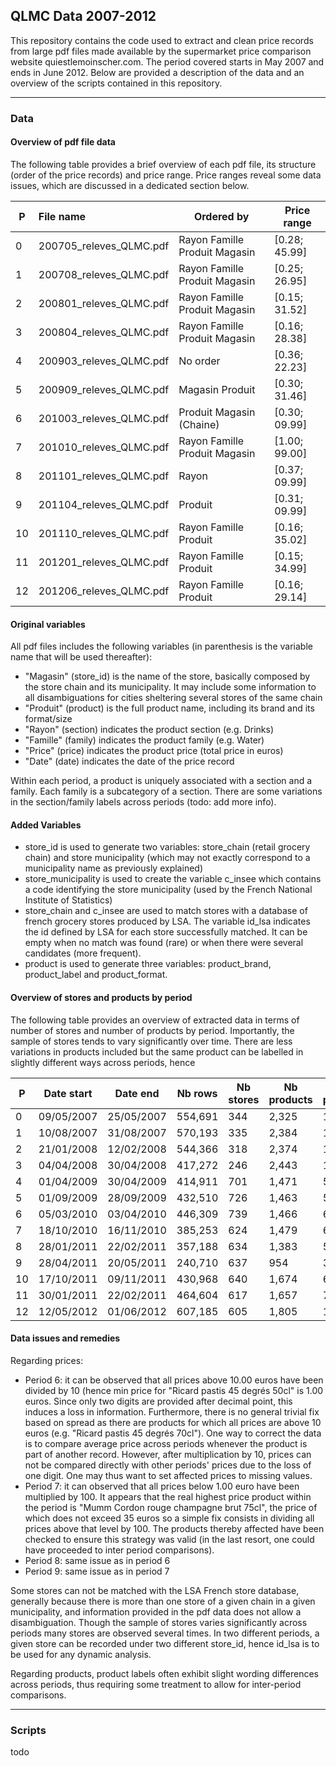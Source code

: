 ## QLMC Data 2007-2012

This repository contains the code used to extract and clean price records from large pdf files made available by the supermarket price comparison website quiestlemoinscher.com. The period covered starts in May 2007 and ends in June 2012. Below are provided a description of the data and an overview of the scripts contained in this repository.

--------------------

### Data

#### Overview of pdf file data

The following table provides a brief overview of each pdf file, its structure (order of the price records) and price range. Price ranges reveal some data issues, which are discussed in a dedicated section below.

|P  | File name                 | Ordered by                    | Price range   |
|---|:--------------------------|-------------------------------|---------------|
|0  | 200705\_releves\_QLMC.pdf | Rayon Famille Produit Magasin | [0.28; 45.99] |
|1  | 200708\_releves\_QLMC.pdf | Rayon Famille Produit Magasin | [0.25; 26.95] |
|2  | 200801\_releves\_QLMC.pdf | Rayon Famille Produit Magasin | [0.15; 31.52] |
|3  | 200804\_releves\_QLMC.pdf | Rayon Famille Produit Magasin | [0.16; 28.38] |
|4  | 200903\_releves\_QLMC.pdf | No order                      | [0.36; 22.23] |
|5  | 200909\_releves\_QLMC.pdf | Magasin Produit               | [0.30; 31.46] |
|6  | 201003\_releves\_QLMC.pdf | Produit Magasin (Chaine)      | [0.30; 09.99] |
|7  | 201010\_releves\_QLMC.pdf | Rayon Famille Produit Magasin | [1.00; 99.00] |
|8  | 201101\_releves\_QLMC.pdf | Rayon                         | [0.37; 09.99] |
|9  | 201104\_releves\_QLMC.pdf | Produit                       | [0.31; 09.99] |
|10 | 201110\_releves\_QLMC.pdf | Rayon Famille Produit         | [0.16; 35.02] |
|11 | 201201\_releves\_QLMC.pdf | Rayon Famille Produit         | [0.15; 34.99] |
|12 | 201206\_releves\_QLMC.pdf | Rayon Famille Produit         | [0.16; 29.14] |

#### Original variables

All pdf files includes the following variables (in parenthesis is the variable name that will be used thereafter):
- "Magasin" (store\_id) is the name of the store, basically composed by the store chain and its municipality. It may include some information to all disambiguations for cities sheltering several stores of the same chain
- "Produit" (product) is the full product name, including its brand and its format/size
- "Rayon" (section) indicates the product section (e.g. Drinks)
- "Famille" (family) indicates the product family (e.g. Water)
- "Price" (price) indicates the product price (total price in euros)
- "Date" (date) indicates the date of the price record

Within each period, a product is uniquely associated with a section and a family. Each family is a subcategory of a section.  There are some variations in the section/family labels across periods (todo: add more info).

#### Added Variables

- store\_id is used to generate two variables: store\_chain (retail grocery chain) and store municipality (which may not exactly correspond to a municipality name as previously explained)
- store\_municipality is used to create the variable c\_insee which contains a code identifying the store municipality (used by the French National Institute of Statistics)
- store\_chain and c\_insee are used to match stores with a database of french grocery stores produced by LSA. The variable id\_lsa indicates the id defined by LSA for each store successfully matched. It can be empty when no match was found (rare) or when there were several candidates (more frequent).
- product is used to generate three variables: product\_brand, product\_label and product\_format.

#### Overview of stores and products by period

The following table provides an overview of extracted data in terms of number of stores and number of products by period. Importantly, the sample of stores tends to vary significantly over time. There are less variations in products included but the same product can be labelled in slightly different ways across periods, hence


|  P |  Date start |    Date end |  Nb rows |  Nb stores |  Nb products |  Avg nb prod/store |
|----|-------------|-------------|----------|------------|--------------|--------------------|
|  0 |  09/05/2007 |  25/05/2007 |  554,691 |        344 |        2,325 |       1,612        |
|  1 |  10/08/2007 |  31/08/2007 |  570,193 |        335 |        2,384 |       1,702        | 
|  2 |  21/01/2008 |  12/02/2008 |  544,366 |        318 |        2,374 |       1,712        | 
|  3 |  04/04/2008 |  30/04/2008 |  417,272 |        246 |        2,443 |       1,696        | 
|  4 |  01/04/2009 |  30/04/2009 |  414,911 |        701 |        1,471 |         592        | 
|  5 |  01/09/2009 |  28/09/2009 |  432,510 |        726 |        1,463 |         596        | 
|  6 |  05/03/2010 |  03/04/2010 |  446,309 |        739 |        1,466 |         604        | 
|  7 |  18/10/2010 |  16/11/2010 |  385,253 |        624 |        1,479 |         617        | 
|  8 |  28/01/2011 |  22/02/2011 |  357,188 |        634 |        1,383 |         563        | 
|  9 |  28/04/2011 |  20/05/2011 |  240,710 |        637 |          954 |         378        | 
| 10 |  17/10/2011 |  09/11/2011 |  430,968 |        640 |        1,674 |         673        | 
| 11 |  30/01/2011 |  22/02/2011 |  464,604 |        617 |        1,657 |         753        | 
| 12 |  12/05/2012 |  01/06/2012 |  607,185 |        605 |        1,805 |       1,004        | 


#### Data issues and remedies

Regarding prices:

- Period 6: it can be observed that all prices above 10.00 euros have been divided by 10 (hence min price for "Ricard pastis 45 degrés 50cl" is 1.00 euros. Since only two digits are provided after decimal point, this induces a loss in information. Furthermore, there is no general trivial fix based on spread as there are products for which all prices are above 10 euros (e.g. "Ricard pastis 45 degrés 70cl"). One way to correct the data is to compare average price across periods whenever the product is part of another record. However, after multiplication by 10, prices can not be compared directly with other periods' prices due to the loss of one digit. One may thus want to set affected prices to missing values.
- Period 7:  it can observed that all prices below 1.00 euro have been multiplied by 100. It appears that the real highest price product within the period is "Mumm Cordon rouge champagne brut 75cl", the price of which does not exceed 35 euros so a simple fix consists in dividing all prices above that level by 100. The products thereby affected have been checked to ensure this strategy was valid (in the last resort, one could have proceeded to inter period comparisons).
- Period 8: same issue as in period 6
- Period 9: same issue as in period 7

Some stores can not be matched with the LSA French store database, generally because there is more than one store of a given chain in a given municipality, and information provided in the pdf data does not allow a disambiguation. Though the sample of stores varies significantly across periods many stores are observed several times. In two different periods, a given store can be recorded under two different store\_id, hence id_lsa is to be used for any dynamic analysis.

Regarding products, product labels often exhibit slight wording differences across periods, thus requiring some treatment to allow for inter-period comparisons.

-------------------

### Scripts

todo
